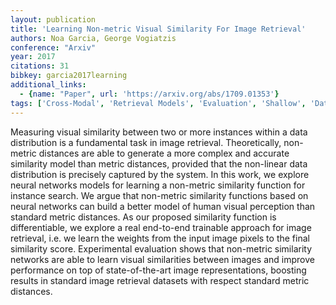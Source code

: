 ```yaml
---
layout: publication
title: 'Learning Non-metric Visual Similarity For Image Retrieval'
authors: Noa Garcia, George Vogiatzis
conference: "Arxiv"
year: 2017
citations: 31
bibkey: garcia2017learning
additional_links:
  - {name: "Paper", url: 'https://arxiv.org/abs/1709.01353'}
tags: ['Cross-Modal', 'Retrieval Models', 'Evaluation', 'Shallow', 'Datasets', 'Supervised', 'Applications']
---
```

Measuring visual similarity between two or more instances within a data
distribution is a fundamental task in image retrieval. Theoretically,
non-metric distances are able to generate a more complex and accurate
similarity model than metric distances, provided that the non-linear data
distribution is precisely captured by the system. In this work, we explore
neural networks models for learning a non-metric similarity function for
instance search. We argue that non-metric similarity functions based on neural
networks can build a better model of human visual perception than standard
metric distances. As our proposed similarity function is differentiable, we
explore a real end-to-end trainable approach for image retrieval, i.e. we learn
the weights from the input image pixels to the final similarity score.
Experimental evaluation shows that non-metric similarity networks are able to
learn visual similarities between images and improve performance on top of
state-of-the-art image representations, boosting results in standard image
retrieval datasets with respect standard metric distances.

